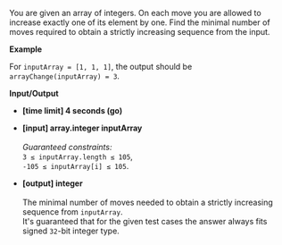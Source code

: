 You are given an array of integers. On each move you are allowed to increase exactly one of its element by one. Find the minimal number of moves required to obtain a strictly increasing sequence from the input.

__Example__

For `inputArray = [1, 1, 1]`, the output should be<br>`arrayChange(inputArray) = 3`.

__Input/Output__

+ __[time limit] 4 seconds (go)__
+ __[input] array.integer inputArray__<br><br>_Guaranteed constraints:_<br>`3 ≤ inputArray.length ≤ 105`,<br>`-105 ≤ inputArray[i] ≤ 105`.

+ __[output] integer__<br><br>The minimal number of moves needed to obtain a strictly increasing sequence from `inputArray`.<br>It's guaranteed that for the given test cases the answer always fits signed `32`-bit integer type.